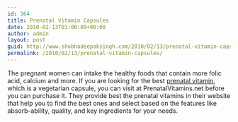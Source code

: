 ```yaml
---
id: 364
title: Prenatal Vitamin Capsules
date: 2010-02-13T01:00:09+00:00
author: admin
layout: post
guid: http://www.shobhadeepaksingh.com/2010/02/13/prenatal-vitamin-capsules/
permalink: /2010/02/13/prenatal-vitamin-capsules/
---
```

The pregnant women can intake the healthy foods that contain more folic acid, calcium and more. If you are looking for the best [prenatal vitamin](http://prenatalvitamins.net/), which is a vegetarian capsule, you can visit at PrenatalVitamins.net before you can purchase it. They provide best the prenatal vitamins in their website that help you to find the best ones and select based on the features like absorb-ability, quality, and key ingredients for your needs.